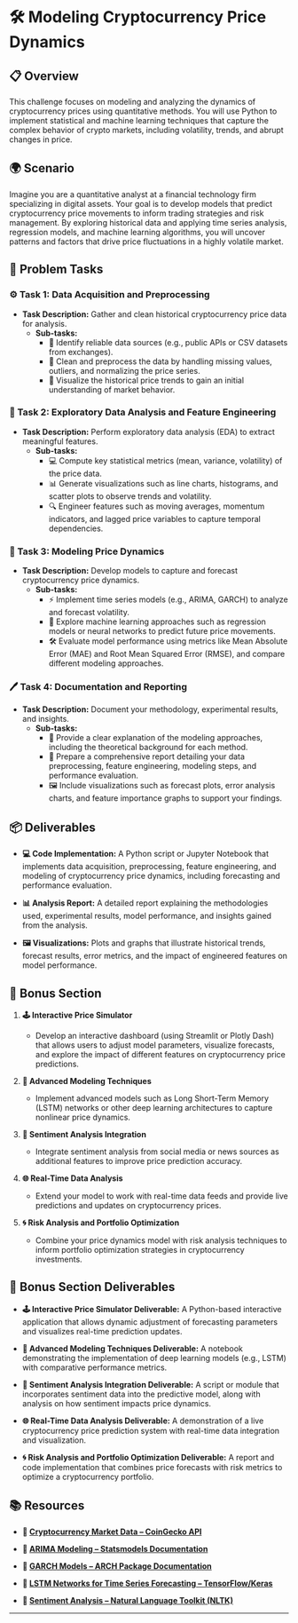 # 🛠️ Modeling Cryptocurrency Price Dynamics

## 📋 Overview
This challenge focuses on modeling and analyzing the dynamics of cryptocurrency prices using quantitative methods. You will use Python to implement statistical and machine learning techniques that capture the complex behavior of crypto markets, including volatility, trends, and abrupt changes in price.

## 🌍 Scenario
Imagine you are a quantitative analyst at a financial technology firm specializing in digital assets. Your goal is to develop models that predict cryptocurrency price movements to inform trading strategies and risk management. By exploring historical data and applying time series analysis, regression models, and machine learning algorithms, you will uncover patterns and factors that drive price fluctuations in a highly volatile market.

## 📝 Problem Tasks

### ⚙️ Task 1: Data Acquisition and Preprocessing
- **Task Description:** Gather and clean historical cryptocurrency price data for analysis.
  - **Sub-tasks:**
    - 📐 Identify reliable data sources (e.g., public APIs or CSV datasets from exchanges).
    - 🧮 Clean and preprocess the data by handling missing values, outliers, and normalizing the price series.
    - 🔧 Visualize the historical price trends to gain an initial understanding of market behavior.

### 🔬 Task 2: Exploratory Data Analysis and Feature Engineering
- **Task Description:** Perform exploratory data analysis (EDA) to extract meaningful features.
  - **Sub-tasks:**
    - 💻 Compute key statistical metrics (mean, variance, volatility) of the price data.
    - 📊 Generate visualizations such as line charts, histograms, and scatter plots to observe trends and volatility.
    - 🔍 Engineer features such as moving averages, momentum indicators, and lagged price variables to capture temporal dependencies.

### 🔧 Task 3: Modeling Price Dynamics
- **Task Description:** Develop models to capture and forecast cryptocurrency price dynamics.
  - **Sub-tasks:**
    - ⚡ Implement time series models (e.g., ARIMA, GARCH) to analyze and forecast volatility.
    - 🔄 Explore machine learning approaches such as regression models or neural networks to predict future price movements.
    - 🛠️ Evaluate model performance using metrics like Mean Absolute Error (MAE) and Root Mean Squared Error (RMSE), and compare different modeling approaches.

### 🖊️ Task 4: Documentation and Reporting
- **Task Description:** Document your methodology, experimental results, and insights.
  - **Sub-tasks:**
    - 📄 Provide a clear explanation of the modeling approaches, including the theoretical background for each method.
    - 📝 Prepare a comprehensive report detailing your data preprocessing, feature engineering, modeling steps, and performance evaluation.
    - 🖼️ Include visualizations such as forecast plots, error analysis charts, and feature importance graphs to support your findings.

## 📦 Deliverables
- **💻 Code Implementation:**
  A Python script or Jupyter Notebook that implements data acquisition, preprocessing, feature engineering, and modeling of cryptocurrency price dynamics, including forecasting and performance evaluation.

- **📊 Analysis Report:**
  A detailed report explaining the methodologies used, experimental results, model performance, and insights gained from the analysis.

- **🖼️ Visualizations:**
  Plots and graphs that illustrate historical trends, forecast results, error metrics, and the impact of engineered features on model performance.

## 🎁 Bonus Section
1. **🕹️ Interactive Price Simulator**
   - Develop an interactive dashboard (using Streamlit or Plotly Dash) that allows users to adjust model parameters, visualize forecasts, and explore the impact of different features on cryptocurrency price predictions.

2. **🧮 Advanced Modeling Techniques**
   - Implement advanced models such as Long Short-Term Memory (LSTM) networks or other deep learning architectures to capture nonlinear price dynamics.

3. **🔄 Sentiment Analysis Integration**
   - Integrate sentiment analysis from social media or news sources as additional features to improve price prediction accuracy.

4. **🌐 Real-Time Data Analysis**
   - Extend your model to work with real-time data feeds and provide live predictions and updates on cryptocurrency prices.

5. **🌀 Risk Analysis and Portfolio Optimization**
   - Combine your price dynamics model with risk analysis techniques to inform portfolio optimization strategies in cryptocurrency investments.

## 🏅 Bonus Section Deliverables
- **🕹️ Interactive Price Simulator Deliverable:**
  A Python-based interactive application that allows dynamic adjustment of forecasting parameters and visualizes real-time prediction updates.

- **🧮 Advanced Modeling Techniques Deliverable:**
  A notebook demonstrating the implementation of deep learning models (e.g., LSTM) with comparative performance metrics.

- **🔄 Sentiment Analysis Integration Deliverable:**
  A script or module that incorporates sentiment data into the predictive model, along with analysis on how sentiment impacts price dynamics.

- **🌐 Real-Time Data Analysis Deliverable:**
  A demonstration of a live cryptocurrency price prediction system with real-time data integration and visualization.

- **🌀 Risk Analysis and Portfolio Optimization Deliverable:**
  A report and code implementation that combines price forecasts with risk metrics to optimize a cryptocurrency portfolio.

## 📚 Resources

- **🔗 [Cryptocurrency Market Data – CoinGecko API](https://www.coingecko.com/en/api)**

- **🔗 [ARIMA Modeling – Statsmodels Documentation](https://www.statsmodels.org/stable/index.html)**

- **🔗 [GARCH Models – ARCH Package Documentation](https://arch.readthedocs.io/en/latest/)**

- **🔗 [LSTM Networks for Time Series Forecasting – TensorFlow/Keras](https://www.tensorflow.org/guide/keras/overview)**

- **🔗 [Sentiment Analysis – Natural Language Toolkit (NLTK)](https://www.nltk.org/)**

---
